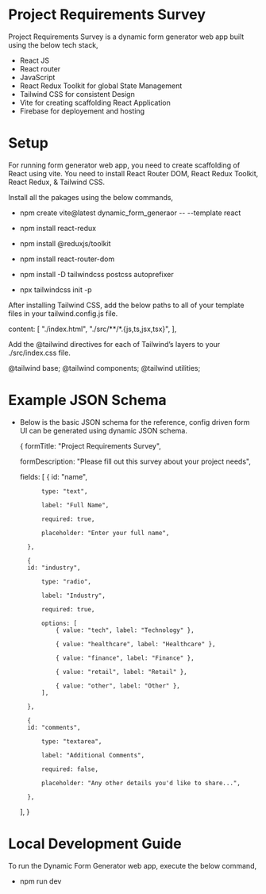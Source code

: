 # Project Requirements Survey

Project Requirements Survey is a dynamic form generator web app built using the below tech stack,

- React JS
- React router
- JavaScript
- React Redux Toolkit for global State Management
- Tailwind CSS for consistent Design
- Vite for creating scaffolding React Application
- Firebase for deployement and hosting

# Setup

For running form generator web app, you need to create scaffolding of React using vite.
You need to install React Router DOM, React Redux Toolkit, React Redux, & Tailwind CSS.

Install all the pakages using the below commands,

- npm create vite@latest dynamic_form_generaor -- --template react
- npm install react-redux
- npm install @reduxjs/toolkit
- npm install react-router-dom

- npm install -D tailwindcss postcss autoprefixer
- npx tailwindcss init -p

After installing Tailwind CSS, add the below paths to all of your template files in your tailwind.config.js file.

content: [
"./index.html",
"./src/**/*.{js,ts,jsx,tsx}",
],

Add the @tailwind directives for each of Tailwind’s layers to your ./src/index.css file.

@tailwind base;
@tailwind components;
@tailwind utilities;

# Example JSON Schema

- Below is the basic JSON schema for the reference, config driven form UI can be generated using dynamic JSON schema.

  {
  formTitle: "Project Requirements Survey",

  formDescription: "Please fill out this survey about your project needs",

  fields: [
  {
  id: "name",

            type: "text",

            label: "Full Name",

            required: true,

            placeholder: "Enter your full name",

        },

        {
        id: "industry",

            type: "radio",

            label: "Industry",

            required: true,

            options: [
                { value: "tech", label: "Technology" },

                { value: "healthcare", label: "Healthcare" },

                { value: "finance", label: "Finance" },

                { value: "retail", label: "Retail" },

                { value: "other", label: "Other" },
            ],

        },

        {
        id: "comments",

            type: "textarea",

            label: "Additional Comments",

            required: false,

            placeholder: "Any other details you'd like to share...",

        },

  ],
  }

# Local Development Guide

To run the Dynamic Form Generator web app, execute the below command,

- npm run dev
